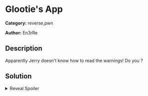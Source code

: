 # Glootie's App
**Category:** reverse,pwn

**Author:** En3rRe

## Description

Apparently Jerry doesn't know how to read the warnings! Do you ?

## Solution
<details>
 <summary>Reveal Spoiler</summary>

    FLAG: `ccsc{ch3ck_l0g5_aNd_l1st3n}`
</details>